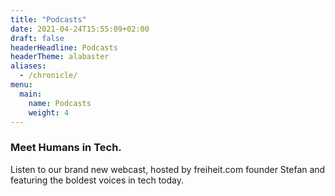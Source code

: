 ```yaml
---
title: "Podcasts"
date: 2021-04-24T15:55:09+02:00
draft: false
headerHeadline: Podcasts
headerTheme: alabaster
aliases:
  - /chronicle/
menu:
  main:
    name: Podcasts
    weight: 4
---
```


### Meet Humans in Tech.

Listen to our brand new webcast, hosted by freiheit.com founder Stefan and featuring the boldest voices in tech today.

